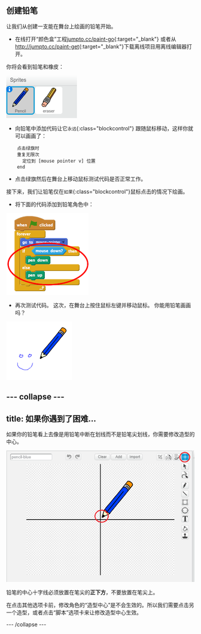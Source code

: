 ## 创建铅笔

让我们从创建一支能在舞台上绘画的铅笔开始。

+ 在线打开“颜色盒”工程[jumpto.cc/paint-go](http://jumpto.cc/paint-go){:target="_blank"} 或者从 <http://jumpto.cc/paint-get>{:target="_blank"}下载离线项目用离线编辑器打开。

你将会看到铅笔和橡皮：

![截屏](images/paint-starter.png)

+ 向铅笔中添加代码让它`永远`{:class="blockcontrol"} 跟随鼠标移动，这样你就可以画画了：

```blocks
    点击绿旗时
    重复无限次 
      定位到 [mouse pointer v] 位置
    end
```

+ 点击绿旗然后在舞台上移动鼠标测试代码是否正常工作。

接下来，我们让铅笔仅在`如果`{:class="blockcontrol"}鼠标点击的情况下绘画。

+ 将下面的代码添加到铅笔角色中：

![截屏](images/paint-pencil-draw-code.png)

+ 再次测试代码。 这次，在舞台上按住鼠标左键并移动鼠标。 你能用铅笔画画吗？

![截屏](images/paint-draw.png)

## \--- collapse \---

## title: 如果你遇到了困难...

如果你的铅笔看上去像是用铅笔中断在划线而不是铅笔尖划线，你需要修改造型的中心。

![造型中心](images/costume-center.png)

铅笔的中心十字线必须放置在笔尖的**正下方**，不要放置在笔尖上。

在点击其他选项卡前，修改角色的“造型中心”是不会生效的。所以我们需要点击另一个造型，或者点击“脚本”选项卡来让修改造型中心生效。

\--- /collapse \---